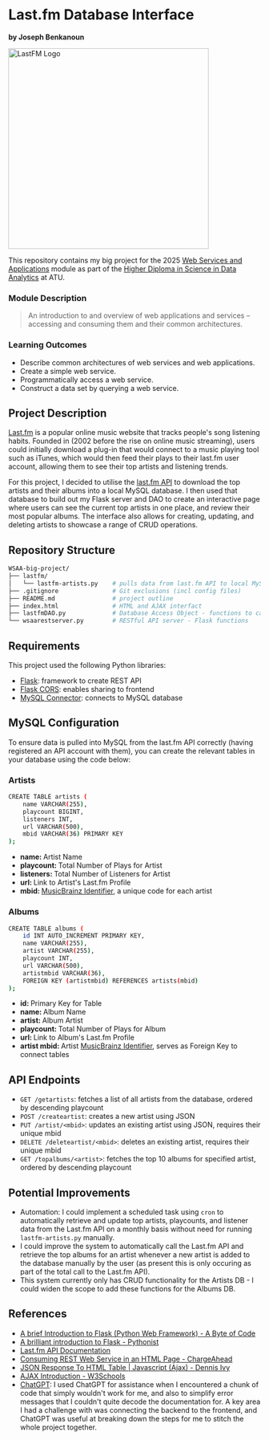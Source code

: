 # Last.fm Database Interface
**by Joseph Benkanoun**

<img src="https://upload.wikimedia.org/wikipedia/commons/d/d4/Lastfm_logo.svg" alt="LastFM Logo" width="400"/>

This repository contains my big project for the 2025 [Web Services and Applications](https://www.atu.ie/courses/higher-diploma-in-science-data-analytics#:~:text=Web%20Services%20and%20Applications) module as part of the [Higher Diploma in Science in Data Analytics](https://www.gmit.ie/higher-diploma-in-science-in-computing-in-data-analytics) at ATU.

### Module Description

> An introduction to and overview of web applications and services – accessing and consuming them and their common architectures.

### Learning Outcomes

- Describe common architectures of web services and web applications.
- Create a simple web service.
- Programmatically access a web service.
- Construct a data set by querying a web service.

## Project Description
[Last.fm](https://www.last.fm/) is a popular online music website that tracks people's song listening habits. Founded in (2002 before the rise on online music streaming), users could initially download a plug-in that would connect to a music playing tool such as iTunes, which would then feed their plays to their last.fm user account, allowing them to see their top artists and listening trends.

For this project, I decided to utilise the [last.fm API](https://www.last.fm/api) to download the top artists and their albums into a local MySQL database. I then used that database to build out my Flask server and DAO to create an interactive page where users can see the current top artists in one place, and review their most popular albums. The interface also allows for creating, updating, and deleting artists to showcase a range of CRUD operations.

## Repository Structure
``` bash
WSAA-big-project/
├── lastfm/
│   └── lastfm-artists.py    # pulls data from last.fm API to local MySQL database
├── .gitignore               # Git exclusions (incl config files)
├── README.md                # project outline
├── index.html               # HTML and AJAX interfact
├── lastfmDAO.py             # Database Access Object - functions to call from MySQL DB
└── wsaarestserver.py        # RESTful API server - Flask functions
```

## Requirements
This project used the following Python libraries:

- [Flask](https://flask.palletsprojects.com/en/stable/): framework to create REST API
- [Flask CORS](https://pypi.org/project/flask-cors/): enables sharing to frontend
- [MySQL Connector](https://www.mysql.com/products/connector/): connects to MySQL database

## MySQL Configuration
To ensure data is pulled into MySQL from the last.fm API correctly (having registered an API account with them), you can create the relevant tables in your database using the code below:

### Artists
``` bash
CREATE TABLE artists (
    name VARCHAR(255),
    playcount BIGINT,
    listeners INT,
    url VARCHAR(500),
    mbid VARCHAR(36) PRIMARY KEY
);
```

- <b>name: </b> Artist Name
- <b>playcount: </b> Total Number of Plays for Artist
- <b>listeners: </b> Total Number of Listeners for Artist
- <b>url: </b> Link to Artist's Last.fm Profile
- <b>mbid: </b> [MusicBrainz Identifier](https://musicbrainz.org/), a unique code for each artist

### Albums
``` bash
CREATE TABLE albums (
    id INT AUTO_INCREMENT PRIMARY KEY,
    name VARCHAR(255),
    artist VARCHAR(255),
    playcount INT,
    url VARCHAR(500),
    artistmbid VARCHAR(36),
    FOREIGN KEY (artistmbid) REFERENCES artists(mbid)
);
```
- <b>id: </b> Primary Key for Table
- <b>name: </b> Album Name
- <b>artist: </b> Album Artist
- <b>playcount: </b> Total Number of Plays for Album
- <b>url: </b> Link to Album's Last.fm Profile
- <b>artist mbid: </b> Artist [MusicBrainz Identifier](https://musicbrainz.org/), serves as Foreign Key to connect tables

## API Endpoints

- <code>GET /getartists</code>: fetches a list of all artists from the database, ordered by descending playcount
- <code>POST /createartist</code>: creates a new artist using JSON
- <code>PUT /artist/\<mbid></code>: updates an existing artist using JSON, requires their unique mbid
- <code>DELETE /deleteartist/\<mbid></code>: deletes an existing artist, requires their unique mbid
- <code>GET /topalbums/\<artist></code>: fetches the top 10 albums for specified artist, ordered by descending playcount 

## Potential Improvements
- Automation: I could implement a scheduled task using <code>cron</code> to automatically retrieve and update top artists, playcounts, and listener data from the Last.fm API on a monthly basis without need for running <code>lastfm-artists.py</code> manually.
- I could improve the system to automatically call the Last.fm API and retrieve the top albums for an artist whenever a new artist is added to the database manually by the user (as present this is only occuring as part of the total call to the Last.fm API).
- This system currently only has CRUD functionality for the Artists DB - I could widen the scope to add these functions for the Albums DB.

## References
- [A brief Introduction to Flask (Python Web Framework) - A Byte of Code](https://www.youtube.com/watch?v=AgVqsmz-ZW4)
- [A brilliant introduction to Flask - Pythonist](https://www.youtube.com/watch?v=F7AK-WzpYdY)
- [Last.fm API Documentation](https://www.last.fm/api/intro)
- [Consuming REST Web Service in an HTML Page - ChargeAhead](https://www.youtube.com/watch?v=KjNXOi4Wqbk)
- [JSON Response To HTML Table | Javascript (Ajax) - Dennis Ivy](https://www.youtube.com/watch?v=ru_YWeOh2kU)
- [AJAX Introduction - W3Schools](https://www.w3schools.com/js/js_ajax_intro.asp)
- [ChatGPT](https://chat.openai.com/): I used ChatGPT for assistance when I encountered a chunk of code that simply wouldn't work for me, and also to simplify error messages that I couldn't quite decode the documentation for. A key area I had a challenge with was connecting the backend to the frontend, and ChatGPT was useful at breaking down the steps for me to stitch the whole project together.